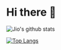# Hi there 👋

![Jio's github stats](https://github-readme-stats.vercel.app/api?username=lockjio&count_private=true&hide=stars,issues&show_icons=true)

[![Top Langs](https://github-readme-stats.vercel.app/api/top-langs/?username=lockjio&hide=matlab&layout=compact)](https://github.com/lockjio/github-readme-stats)

<!--
**lockjio/lockjio** is a ✨ _special_ ✨ repository because its `README.md` (this file) appears on your GitHub profile.

Here are some ideas to get you started:

- 🔭 I’m currently working on ...
- 🌱 I’m currently learning ...
- 👯 I’m looking to collaborate on ...
- 🤔 I’m looking for help with ...
- 💬 Ask me about ...
- 📫 How to reach me: ...
- 😄 Pronouns: ...
- ⚡ Fun fact: ...
-->
